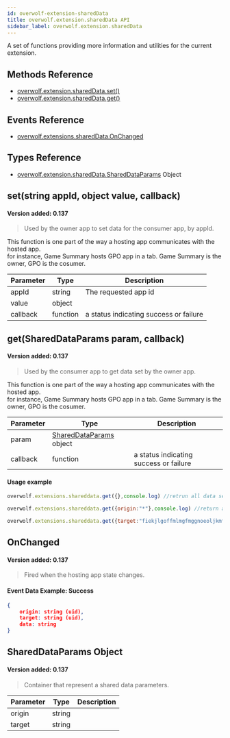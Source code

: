 ```yaml
---
id: overwolf-extension-sharedData
title: overwolf.extension.sharedData API
sidebar_label: overwolf.extension.sharedData
---
```


A set of functions providing more information and utilities for the current extension.

## Methods Reference

* [overwolf.extension.sharedData.set()](#setstring-appid-object-value-callback)
* [overwolf.extension.sharedData.get()](#getshareddataparams-param-callback)

## Events Reference

* [overwolf.extensions.sharedData.OnChanged](#onchanged)

## Types Reference

* [overwolf.extension.sharedData.SharedDataParams](#shareddataparams-object) Object

## set(string appId, object value, callback)
#### Version added: 0.137

> Used by the owner app to set data for the consumer app, by appId.

This function is one part of the way a hosting app communicates with the hosted app.  
for instance, Game Summary hosts GPO app in a tab. Game Summary is the owner, GPO is the cosumer.

Parameter | Type       | Description                                                                                    |
--------- | -----------| ---------------------------------------------------------------------------------------------- |
appId	  | string     | The requested app id                                                                           |
value	  | object     |                                                                                                |
callback  | function   | a status indicating success or failure                                                         |

## get(SharedDataParams param, callback)
#### Version added: 0.137

> Used by the consumer app to get data set by the owner app.

This function is one part of the way a hosting app communicates with the hosted app.  
for instance, Game Summary hosts GPO app in a tab. Game Summary is the owner, GPO is the cosumer.

Parameter | Type                                                 | Description                                                                                    |
--------- | -----------------------------------------------------| ---------------------------------------------------------------------------------------------- |
param	  | [SharedDataParams](#shareddataparams-object) object  |                                                                                                |
callback  | function                                             | a status indicating success or failure                                                         |

#### Usage example

```js
overwolf.extensions.shareddata.get({},console.log) //retrun all data set to my self

overwolf.extensions.shareddata.get({origin:"*"},console.log) //return all data was set to my self

overwolf.extensions.shareddata.get({target:"fiekjlgoffmlmgfmggnoeoljkmfkcapcdmcgcfgm"},console.info) //retrun data i set to "fiekjlgoffmlmgfmggnoeoljkmfkcapcdmcgcfgm" (extension id)
```

## OnChanged
#### Version added: 0.137

> Fired when the hosting app state changes.

#### Event Data Example: Success

```json
{
    origin: string (uid),
    target: string (uid),
    data: string
}
```

## SharedDataParams Object
#### Version added: 0.137

> Container that represent a shared data parameters.

Parameter   | Type                                | Description                   |
----------- | ------------------------------------| ----------------------------- |
origin      | string                              |                               |
target      | string                              |                               |